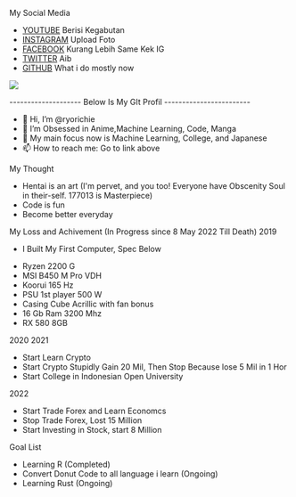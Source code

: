 My Social Media
- [YOUTUBE](https://www.youtube.com/channel/UCc3BiBjA9_6_E95aH5IbKgA) Berisi Kegabutan
- [INSTAGRAM](https://www.instagram.com/ryo_richiee/) Upload Foto
- [FACEBOOK](https://web.facebook.com/ryo.richie.1) Kurang Lebih Same Kek IG
- [TWITTER](https://twitter.com/ryo_richiee) Aib
- [GITHUB](github.com/ryorichie) What i do mostly now


![](https://komarev.com/ghpvc/?username=ryorichie)

-------------------- Below Is My GIt Profil ------------------------

- 👋 Hi, I’m @ryorichie
- 👀 I’m Obsessed in Anime,Machine Learning, Code, Manga
- 🌱 My main focus now is Machine Learning, College, and Japanese
- 📫 How to reach me: Go to link above

My Thought
- Hentai is an art (I'm pervet, and you too! Everyone have Obscenity Soul in their-self. 177013 is Masterpiece)
- Code is fun
- Become better everyday

My Loss and Achivement
(In Progress since 8 May 2022 Till Death)
2019
- I Built My First Computer, Spec Below
* Ryzen 2200 G
* MSI B450 M Pro VDH
* Koorui 165 Hz
* PSU 1st player 500 W
* Casing Cube Acrillic with fan bonus
* 16 Gb Ram 3200 Mhz
* RX 580 8GB



2020
2021
- Start Learn Crypto
- Start Crypto Stupidly Gain 20 Mil, Then Stop Because lose 5 Mil in 1 Hor
- Start College in Indonesian Open University


2022
- Start Trade Forex and Learn Economcs
- Stop Trade Forex, Lost 15 Million
- Start Investing in Stock, start 8 Million


Goal List
- Learning R (Completed)
- Convert Donut Code to all language i learn (Ongoing)
- Learning Rust (Ongoing)
